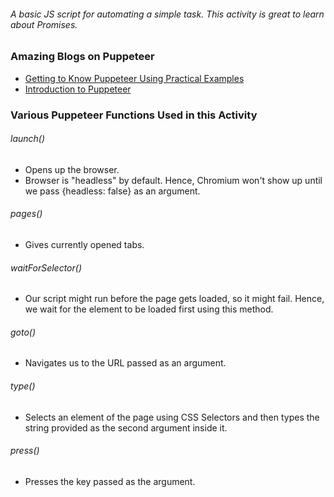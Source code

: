 ###### A basic JS script for automating a simple task. This activity is great to learn about Promises.

### Amazing Blogs on Puppeteer

- [Getting to Know Puppeteer Using Practical Examples](https://nitayneeman.com/posts/getting-to-know-puppeteer-using-practical-examples/)
- [Introduction to Puppeteer](https://flaviocopes.com/puppeteer/)

### Various Puppeteer Functions Used in this Activity

###### launch()

- Opens up the browser.
- Browser is "headless" by default. Hence, Chromium won't show up until we pass {headless: false} as an argument.

###### pages()

- Gives currently opened tabs.

###### waitForSelector()

- Our script might run before the page gets loaded, so it might fail. Hence, we wait for the element to be loaded first using this method.

###### goto()

- Navigates us to the URL passed as an argument.

###### type()

- Selects an element of the page using CSS Selectors and then types the string provided as the second argument inside it.

###### press()

- Presses the key passed as the argument.
